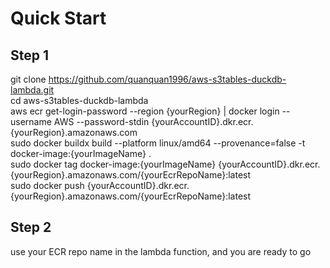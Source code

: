 # Quick Start
## Step 1
git clone https://github.com/quanquan1996/aws-s3tables-duckdb-lambda.git    
cd aws-s3tables-duckdb-lambda   
aws ecr get-login-password --region {yourRegion} | docker login --username AWS --password-stdin {yourAccountID}.dkr.ecr.{yourRegion}.amazonaws.com  
sudo docker buildx build --platform linux/amd64 --provenance=false -t docker-image:{yourImageName} .    
sudo docker tag docker-image:{yourImageName} {yourAccountID}.dkr.ecr.{yourRegion}.amazonaws.com/{yourEcrRepoName}:latest    
sudo docker push {yourAccountID}.dkr.ecr.{yourRegion}.amazonaws.com/{yourEcrRepoName}:latest    
## Step 2
use your ECR repo name in the lambda function, and you are ready to go  